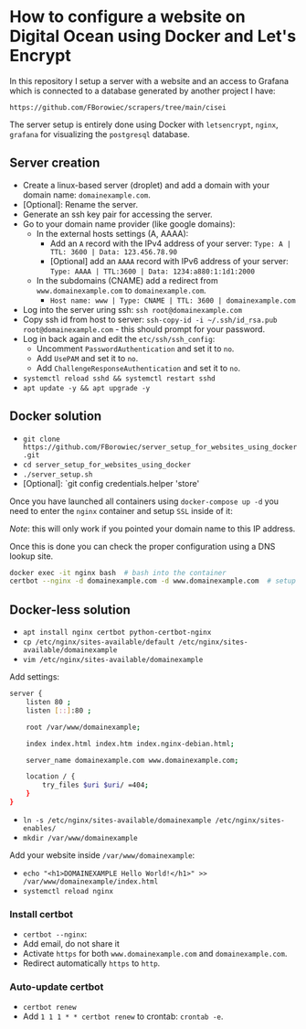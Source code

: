 # How to configure a website on Digital Ocean using Docker and Let's Encrypt

In this repository I setup a server with a website and an access to Grafana which is connected to a database generated by another project I have:

`https://github.com/FBorowiec/scrapers/tree/main/cisei`

The server setup is entirely done using Docker with `letsencrypt`, `nginx`, `grafana` for visualizing the `postgresql` database.

## Server creation

* Create a linux-based server (droplet) and add a domain with your domain name: `domainexample.com`.
* [Optional]: Rename the server.
* Generate an ssh key pair for accessing the server.
* Go to your domain name provider (like google domains):
    * In the external hosts settings (A, AAAA):
        * Add an `A` record with the IPv4 address of your server: `Type: A | TTL: 3600 | Data: 123.456.78.90`
        * [Optional] add an `AAAA` record with IPv6 address of your server: `Type: AAAA | TTL:3600 | Data: 1234:a880:1:1d1:2000`
    * In the subdomains (CNAME) add a redirect from `www.domainexample.com` to `domainexample.com`.
        * `Host name: www | Type: CNAME | TTL: 3600 | domainexample.com`
* Log into the server uring ssh: `ssh root@domainexample.com`
* Copy ssh id from host to server: `ssh-copy-id -i ~/.ssh/id_rsa.pub root@domainexample.com` - this should prompt for your password.
* Log in back again and edit the `etc/ssh/ssh_config`:
    * Uncomment `PasswordAuthentication` and set it to `no`.
    * Add `UsePAM` and set it to `no`.
    * Add `ChallengeResponseAuthentication` and set it to `no`.
* `systemctl reload sshd && systemctl restart sshd`
* `apt update -y && apt upgrade -y`

## Docker solution

* `git clone https://github.com/FBorowiec/server_setup_for_websites_using_docker.git`
* `cd server_setup_for_websites_using_docker`
* `./server_setup.sh`
* [Optional]: `git config credentials.helper 'store'

Once you have launched all containers using `docker-compose up -d` you need to enter the `nginx` container and setup `SSL` inside of it:

*Note*: this will only work if you pointed your domain name to this IP address.

Once this is done you can check the proper configuration using a DNS lookup site.

```bash
docker exec -it nginx bash  # bash into the container
certbot --nginx -d domainexample.com -d www.domainexample.com  # setup ssl
```

## Docker-less solution

* `apt install nginx certbot python-certbot-nginx`
* `cp /etc/nginx/sites-available/default /etc/nginx/sites-available/domainexample`
* `vim /etc/nginx/sites-available/domainexample`

Add settings:

```bash
server {
    listen 80 ;
    listen [::]:80 ;

    root /var/www/domainexample;

    index index.html index.htm index.nginx-debian.html;

    server_name domainexample.com www.domainexample.com;

    location / {
        try_files $uri $uri/ =404;
    }
}
```

* `ln -s /etc/nginx/sites-available/domainexample /etc/nginx/sites-enables/`
* `mkdir /var/www/domainexample`

Add your website inside `/var/www/domainexample`:

* `echo "<h1>DOMAINEXAMPLE Hello World!</h1>" >> /var/www/domainexample/index.html`
* `systemctl reload nginx`

### Install certbot

* `certbot --nginx`:
* Add email, do not share it
* Activate `https` for both `www.domainexample.com` and `domainexample.com`.
* Redirect automatically `https` to `http`.

### Auto-update certbot

* `certbot renew`
* Add `1 1 1 * * certbot renew` to crontab: `crontab -e`.
